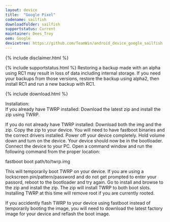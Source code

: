 ```yaml
---
layout: device
title:  "Google Pixel"
codename: sailfish
downloadfolder: sailfish
supportstatus: Current
maintainer: Dees_Troy
oem: Google
devicetree: https://github.com/TeamWin/android_device_google_sailfish
---
```


{% include disclaimer.html %}

{% include supportstatus.html %}
Restoring a backup made with an alpha using RC1 may result in loss of data including internal storage. If you need your backups from those versions, restore the backup using alpha2, then install RC1 and run a new backup with RC1.

{% include download.html %}

<div class='page-heading'>Installation:</div>
If you already have TWRP installed:
Download the latest zip and install the zip using TWRP.

If you do not already have TWRP installed:
Download both the img and the zip. Copy the zip to your device. You will need to have fastboot binaries and the correct drivers installed. Power off your device completely. Hold volume down and turn on the device. Your device should now be in the bootloader. Connect the device to your PC. Open a command window and run the following command from the proper location:

fastboot boot path/to/twrp.img

This will temporarily boot TWRP on your device. If you are using a lockscreen pin/pattern/password and do not get prompted to enter your passord, reboot to the bootloader and try again. Go to install and browse to the zip and install the zip. The zip will install TWRP to both boot slots. Installing TWRP at this time will remove root if you are currently rooted.

If you accidently flash TWRP to your device using fastboot instead of temporarily booting the image, you will need to download the latest factory image for your device and reflash the boot image.
